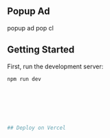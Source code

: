 ## Popup Ad
popup ad
pop cl

## Getting Started

First, run the development server:

```bash
npm run dev







## Deploy on Vercel


